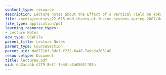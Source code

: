 ```yaml
---
content_type: resource
description: Lecture notes about the Effect of a Vertical Field on Tokamak Equilibrium.
file: /media/courses/22-615-mhd-theory-of-fusion-systems-spring-2007/da2aca4bd2798eff1e44a3a6564ff05a_lecture8.pdf
file_type: application/pdf
learning_resource_types:
- Lecture Notes
ocw_type: OCWFile
parent_title: Lecture Notes
parent_type: CourseSection
parent_uid: da67218f-0dcf-f2f2-6a46-7a9cda203148
resourcetype: Document
title: lecture8.pdf
uid: da2aca4b-d279-8eff-1e44-a3a6564ff05a
---
```

